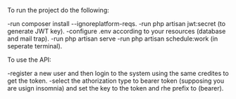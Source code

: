 To run the project do the following:

-run composer install --ignoreplatform-reqs.
-run php artisan jwt:secret (to generate JWT key).
-configure .env according to your resources (database and mail trap).
-run php artisan serve
-run php artisan schedule:work (in seperate terminal).


To use the API:

-register a new user and then login to the system using the same credites to get the token.
-select the athorization type to bearer token (supposing you are usign insomnia) and set the key to the token and rhe prefix to (bearer).


